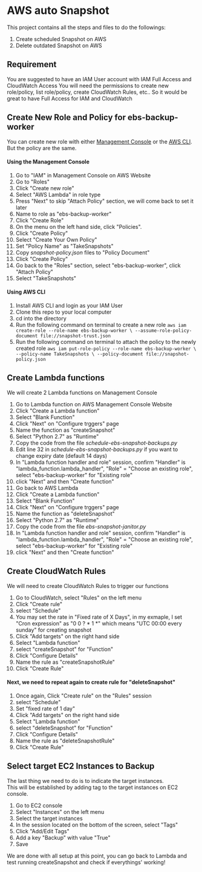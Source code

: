 # AWS auto Snapshot
This project contains all the steps and files to do the followings:
1. Create scheduled Snapshot on AWS
1. Delete outdated Snapshot on AWS

## Requirement
You are suggested to have an IAM User account with IAM Full Access and CloudWatch Access
You will need the permissions to create new role/policy, list role/policy, create CloudWatch Rules, etc..
So it would be great to have Full Access for IAM and CloudWatch

## Create New Role and Policy for ebs-backup-worker
You can create new role with either [Management Console](http://docs.aws.amazon.com/IAM/latest/UserGuide/id_roles_create_for-service.html#roles-creatingrole-service-console) or the [AWS CLI](http://docs.aws.amazon.com/IAM/latest/UserGuide/id_roles_create_for-service.html#roles-creatingrole-service-cli). But the policy are the same.

#### Using the Management Console
1. Go to "IAM" in Management Console on AWS Website
1. Go to "Roles"
1. Click "Create new role"
1. Select "AWS Lambda" in role type
1. Press "Next" to skip "Attach Policy" section, we will come back to set it later
1. Name to role as "ebs-backup-worker"
1. Click "Create Role"
1. On the menu on the left hand side, click "Policies".
1. Click "Create Policy"
1. Select "Create Your Own Policy"
1. Set "Policy Name" as "TakeSnapshots"
1. Copy *snapshot-policy.json* files to "Policy Document"
1. Click "Create Policy"
1. Go back to the "Roles" section, select "ebs-backup-worker", click "Attach Policy" 
1. Select "TakeSnapshots"

#### Using AWS CLI
1. Install AWS CLI and login as your IAM User 
1. Clone this repo to your local computer
1. cd into the directory
1. Run the following command on terminal to create a new role
``
aws iam create-role --role-name ebs-backup-worker \
    --assume-role-policy-document file://snapshot-trust.json
``
1. Run the following command on terminal to attach the policy to the newly created role
``
aws iam put-role-policy --role-name ebs-backup-worker \
    --policy-name TakeSnapshots \
    --policy-document file://snapshot-policy.json
``

## Create Lambda functions
We will create 2 Lambda functions on Management Console
1. Go to Lambda function on AWS Management Console Website
1. Click "Create a Lambda function"
1. Select "Blank Function"
1. Click "Next" on "Configure trggers" page
1. Name the function as "createSnapshot"
1. Select "Python 2.7" as "Runtime"
1. Copy the code from the file *schedule-ebs-snapshot-backups.py*
1. Edit line 32 in *schedule-ebs-snapshot-backups.py* if you want to change expiry date (default 14 days)
1. In "Lambda function handler and role" session, confirm "Handler" is "lambda_function.lambda_handler", "Role" = "Choose an existing role", select "ebs-backup-worker" for "Existing role"
1. click "Next" and then "Create function"
1. Go back to AWS Lambda 
1. Click "Create a Lambda function"
1. Select "Blank Function"
1. Click "Next" on "Configure trggers" page
1. Name the function as "deleteSnapshot"
1. Select "Python 2.7" as "Runtime"
1. Copy the code from the file *ebs-snapshot-janitor.py*
1. In "Lambda function handler and role" session, confirm "Handler" is "lambda_function.lambda_handler", "Role" = "Choose an existing role", select "ebs-backup-worker" for "Existing role"
1. click "Next" and then "Create function"

## Create CloudWatch Rules
We will need to create CloudWatch Rules to trigger our functions
1. Go to CloudWatch, select "Rules" on the left menu
1. Click "Create rule"
1. select "Schedule"
1. You may set the rate in "Fixed rate of X Days", in my exmaple, I set "Cron expression" as "0 0 ? * 1 *" which means "UTC 00:00 every sunday" for creating snapshot
1. Click "Add targets" on the right hand side
1. Select "Lambda function"
1. select "createSnapshot" for "Function"
1. Click "Configure Details"
1. Name the rule as "createSnapshotRule"
1. Click "Create Rule"
#### Next, we need to repeat again to create rule for "deleteSnapshot"
1. Once again, Click "Create rule" on the "Rules" session
1. select "Schedule"
1. Set "fixed rate of 1 day"
1. Click "Add targets" on the right hand side
1. Select "Lambda function"
1. select "deleteSnapshot" for "Function"
1. Click "Configure Details"
1. Name the rule as "deleteSnapshotRule"
1. Click "Create Rule"

## Select target EC2 Instances to Backup
The last thing we need to do is to indicate the target instances. <br />
This will be established by adding tag to the target instances on EC2 console.
1. Go to EC2 console
1. Select "Instances" on the left menu
1. Select the target instances
1. In the session located on the bottom of the screen, select "Tags"
1. Click "Add/Edit Tags"
1. Add a key "Backup" with value "True"
1. Save

We are done with all setup at this point, you can go back to Lambda and test running createSnapshot and check if everythings' working!











